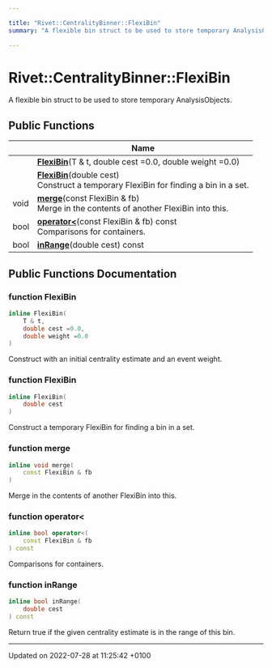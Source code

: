 ```yaml
---

title: "Rivet::CentralityBinner::FlexiBin"
summary: "A flexible bin struct to be used to store temporary AnalysisObjects. "

---
```


# Rivet::CentralityBinner::FlexiBin



A flexible bin struct to be used to store temporary AnalysisObjects. 

## Public Functions

|                | Name           |
| -------------- | -------------- |
| | **[FlexiBin](http://example.org/classes/structrivet_1_1centralitybinner_1_1flexibin/#function-flexibin)**(T & t, double cest =0.0, double weight =0.0) |
| | **[FlexiBin](http://example.org/classes/structrivet_1_1centralitybinner_1_1flexibin/#function-flexibin)**(double cest)<br>Construct a temporary FlexiBin for finding a bin in a set.  |
| void | **[merge](http://example.org/classes/structrivet_1_1centralitybinner_1_1flexibin/#function-merge)**(const FlexiBin & fb)<br>Merge in the contents of another FlexiBin into this.  |
| bool | **[operator<](http://example.org/classes/structrivet_1_1centralitybinner_1_1flexibin/#function-operator<)**(const FlexiBin & fb) const<br>Comparisons for containers.  |
| bool | **[inRange](http://example.org/classes/structrivet_1_1centralitybinner_1_1flexibin/#function-inrange)**(double cest) const |

## Public Functions Documentation

### function FlexiBin

```cpp
inline FlexiBin(
    T & t,
    double cest =0.0,
    double weight =0.0
)
```


Construct with an initial centrality estimate and an event weight. 


### function FlexiBin

```cpp
inline FlexiBin(
    double cest
)
```

Construct a temporary FlexiBin for finding a bin in a set. 

### function merge

```cpp
inline void merge(
    const FlexiBin & fb
)
```

Merge in the contents of another FlexiBin into this. 

### function operator<

```cpp
inline bool operator<(
    const FlexiBin & fb
) const
```

Comparisons for containers. 

### function inRange

```cpp
inline bool inRange(
    double cest
) const
```


Return true if the given centrality estimate is in the range of this bin. 


-------------------------------

Updated on 2022-07-28 at 11:25:42 +0100
